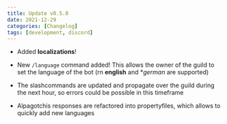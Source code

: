 ```yaml
---
title: Update v0.5.0
date: 2021-12-29
categories: [Changelog]
tags: [development, discord]
---
```


- Added **localizations**!

- New `/language` command added! This allows the owner of the guild to set the language of the bot (rn **english** and **german* are supported)

- The slashcommands are updated and propagate over the guild during the next hour, so errors could be possible in this timeframe

- Alpagotchis responses are refactored into propertyfiles, which allows to quickly add new languages 
